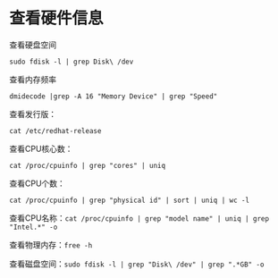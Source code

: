 # 查看硬件信息

查看硬盘空间

```纯文本
sudo fdisk -l | grep Disk\ /dev
```

查看内存频率

```纯文本
dmidecode |grep -A 16 "Memory Device" | grep "Speed"
```

查看发行版：

```纯文本
cat /etc/redhat-release
```

查看CPU核心数：

```纯文本
cat /proc/cpuinfo | grep "cores" | uniq
```

查看CPU个数：

```纯文本
cat /proc/cpuinfo | grep "physical id" | sort | uniq | wc -l
```

查看CPU名称：`cat /proc/cpuinfo | grep "model name" | uniq | grep "Intel.*" -o`

查看物理内存：`free -h`

查看磁盘空间：`sudo fdisk -l | grep "Disk\ /dev" | grep ".*GB" -o`
